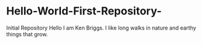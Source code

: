 # Hello-World-First-Repository-
Initial Repository
Hello I am Ken Briggs.  I like long walks in nature and earthy things that grow.
